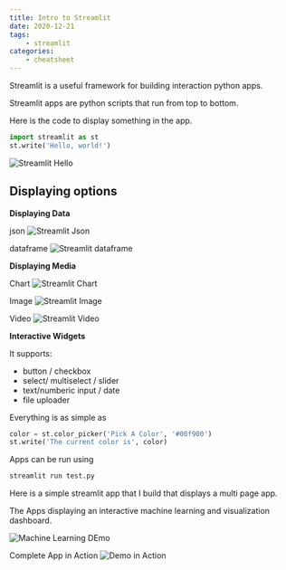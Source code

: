 ```yaml
---
title: Intro to Streamlit
date: 2020-12-21
tags: 
    - streamlit
categories:
    - cheatsheet
---
```


Streamlit is a useful framework for building interaction python apps.

<!--more-->

Streamlit apps are python scripts that run from top to bottom. 

Here is the code to display something in the app.

```python
import streamlit as st
st.write('Hello, world!')
```



![Streamlit Hello](static/streamlit_hello.png)

## Displaying options

**Displaying Data**

json
![Streamlit Json](static/display_json.png)

dataframe
![Streamlit dataframe](static/display_df.png)

**Displaying Media**

Chart
![Streamlit Chart](static/display_chart.png)


Image
![Streamlit Image](static/display_image.png)

Video
![Streamlit Video](static/display_video.png)

**Interactive Widgets**

It supports:

- button / checkbox 
- select/ multiselect / slider
- text/numberic input / date
- file uploader

Everything is as simple as 

```python
color = st.color_picker('Pick A Color', '#00f900')
st.write('The current color is', color)
```



Apps can be run using 
```bash
streamlit run test.py
```


Here is a simple streamlit app that I build that displays a multi page app.

The Apps displaying an interactive machine learning and visualization dashboard.

![Machine Learning DEmo](https://raw.githubusercontent.com/npatta01/streamlit-demo/main/images/ml_demo.png)

Complete App in Action
![Demo in Action](https://github.com/npatta01/streamlit-demo/raw/main/images/in_action.gif)